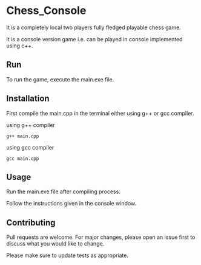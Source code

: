 # Chess_Console

It is a completely local two players fully fledged playable chess game.

It is a console version game i.e. can be played in console implemented using c++.

## Run
To run the game, execute the main.exe file.


## Installation

First compile the main.cpp in the terminal either using g++ or gcc compiler.


using g++ compiler

```terminal
g++ main.cpp
```

using gcc compiler
```terminal
gcc main.cpp
```

## Usage
Run the main.exe file after compiling process.

Follow the instructions given in the console window.

## Contributing

Pull requests are welcome. For major changes, please open an issue first
to discuss what you would like to change.

Please make sure to update tests as appropriate.
